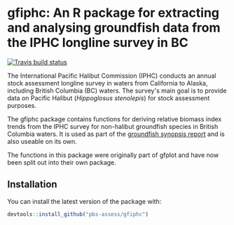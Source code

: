 # gfiphc: An R package for extracting and analysing groundfish data from the IPHC longline survey in BC

<!-- badges: start -->
[![Travis build status](https://travis-ci.org/pbs-assess/gfiphc.svg?branch=master)](https://travis-ci.org/pbs-assess/gfiphc)
<!-- badges: end -->

The International Pacific Halibut Commission (IPHC) conducts an annual stock assessment longline survey in waters from California to Alaska, including British Columbia (BC) waters. The survey's main goal is to provide data on Pacific Halibut (*Hippoglosus stenolepis*) for stock assessment purposes.

The gfiphc package contains functions for deriving relative biomass index trends from the IPHC survey for non-halibut groundfish species in British Columbia waters. It is used as part of the [groundfish synopsis report](https://github.com/pbs-assess/gfsynopsis) and is also useable on its own.

The functions in this package were originally part of gfplot and have now been split out into their own package.

## Installation

You can install the latest version of the package with:

``` r
devtools::install_github("pbs-assess/gfiphc")
```
